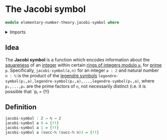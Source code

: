 # The Jacobi symbol

```agda
module elementary-number-theory.jacobi-symbol where
```

<details><summary>Imports</summary>

```agda
open import elementary-number-theory.fundamental-theorem-of-arithmetic
open import elementary-number-theory.integers
open import elementary-number-theory.legendre-symbol
open import elementary-number-theory.multiplication-integers
open import elementary-number-theory.natural-numbers

open import foundation.type-arithmetic-dependent-function-types
open import foundation.unit-type

open import lists.functoriality-lists
open import lists.lists
```

</details>

## Idea

The **Jacobi symbol** is a function which encodes information about the
[squareness](elementary-number-theory.squares-modular-arithmetic.md) of an
[integer](elementary-number-theory.integers.md) within certain
[rings of integers modulo `p`](elementary-number-theory.modular-arithmetic.md),
for [prime](elementary-number-theory.prime-numbers.md) `p`. Specifically,
`jacobi-symbol(a,n)` for an integer `a : ℤ` and natural number `n : ℕ` is the
product of the [legendre symbols](elementary-number-theory.legendre-symbol.md)
`legendre-symbol(p₁,a),legendre-symbol(p₂,a),...,legendre-symbol(pₖ,a)`, where
`p₁,...,pₖ` are the prime factors of `n`, not necessarily distinct (i.e. it is
possible that `pᵢ = {!!}

## Definition

```agda
jacobi-symbol : ℤ → ℕ → ℤ
jacobi-symbol a 0 = {!!}
jacobi-symbol a 1 = {!!}
jacobi-symbol a (succ-ℕ (succ-ℕ n)) = {!!}
```
